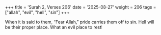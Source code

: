 +++
title = 'Surah 2, Verses 206'
date = '2025-08-27'
weight = 206
tags = ["allah", "evil", "hell", "sin"]
+++

When it is said to them, “Fear Allah,” pride carries them off to sin. Hell will be their proper place. What an evil place to rest!